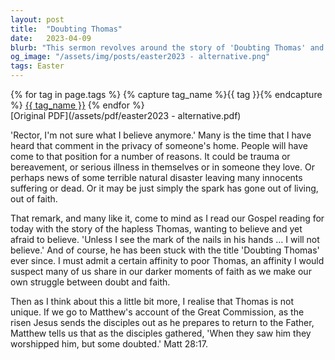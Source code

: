 ```yaml
---
layout: post
title:  "Doubting Thomas"
date:   2023-04-09
blurb: "This sermon revolves around the story of 'Doubting Thomas' and the struggle between doubt and faith. It discusses how people may question their beliefs due to various reasons, such as trauma, bereavement, or illness. The sermon emphasizes that doubt is a common part of faith, as even some of Jesus' disciples doubted him."
og_image: "/assets/img/posts/easter2023 - alternative.png"
tags: Easter
---    
```

<div class="tag-pills">
  {% for tag in page.tags %}
    {% capture tag_name %}{{ tag }}{% endcapture %}
    <a href="{{ site.baseurl }}/tag/{{ tag_name | slugify }}" class="tag-pill">{{ tag_name }}</a>
  {% endfor %}
</div>
[Original PDF](/assets/pdf/easter2023 - alternative.pdf)

'Rector, I'm not sure what I believe anymore.' Many is the time that I have heard that comment in the privacy of someone's home. People will have come to that position for a number of reasons. It could be trauma or bereavement, or serious illness in themselves or in someone they love. Or perhaps news of some terrible natural disaster leaving many innocents suffering or dead. Or it may be just simply the spark has gone out of living, out of faith.

That remark, and many like it, come to mind as I read our Gospel reading for today with the story of the hapless Thomas, wanting to believe and yet afraid to believe. 'Unless I see the mark of the nails in his hands … I will not believe.' And of course, he has been stuck with the title 'Doubting Thomas' ever since. I must admit a certain affinity to poor Thomas, an affinity I would suspect many of us share in our darker moments of faith as we make our own struggle between doubt and faith.

Then as I think about this a little bit more, I realise that Thomas is not unique. If we go to Matthew's account of the Great Commission, as the risen Jesus sends the disciples out as he prepares to return to the Father, Matthew tells us that as the disciples gathered, 'When they saw him they worshipped him, but some doubted.' Matt 28:17.
